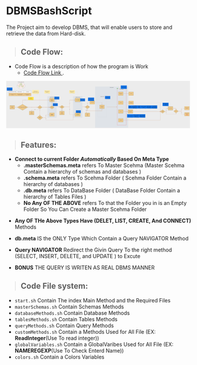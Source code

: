 # DBMSBashScript
The Project aim to develop DBMS, that will enable users to store and retrieve the data from Hard-disk.
>## **Code Flow:**
- Code Flow is a description of how the program is  Work
  + [Code Flow Link ](https://lucid.app/lucidchart/a1ae2cb1-40f4-4018-a223-a5d8cdca7099/edit?viewport_loc=-887%2C-55%2C3328%2C1518%2C0_0&invitationId=inv_a3846147-6c3b-4fe6-baac-58bad2ee657c).
<img src="image/DBMSBash_FlowChart.svg" width="500" title="Code Flow" alt="Code Flow"/>


>## **Features:**
- **Connect to current Folder *Automatically* Based On Meta Type** 
  - **.masterSchemas.meta** refers To Master Scehma (Master Scehma Contain a hierarchy of schemas and databases ) 
  - **.schema.meta** refers To Scehma Folder ( Scehma Folder Contain a hierarchy of databases )
  - **.db.meta** refers To DataBase Folder ( DataBase Folder Contain a hierarchy of Tables Files )
  - **No Any OF THE ABOVE** refers To that the Folder you in is an Empty Folder So You Can Create a Master Scehma Folder
  
+ **Any OF THe Above Types Have (DELET, LIST, CREATE, And CONNECT)** Methods

- **db.meta** IS the ONLY Type Which Contain a Query NAVIGATOR Method 

+ **Query NAVIGATOR** Redirect the Givin Query To the right method (SELECT, INSERT, DELETE, and UPDATE ) to Excute 

- **BONUS** THE QUERY IS WRITEN AS REAL DBMS MANNER

>## **Code File system:**
- `start.sh`  Contain The index Main Method and the Required Files
- `masterSchemas.sh` Contain Schemas Methods
- `databaseMethods.sh` Contain Database Methods
- `tablesMethods.sh` Contain Tables Methods
- `queryMethods.sh` Contain Query Methods
- `customMethods.sh` Contain a Methods Used for All File (EX: **ReadInteger**(Use To read integer))
- `globalVariables.sh` Contain a GlobalVaribes Used for All File (EX: **NAMEREGEXP**(Use To Check Enterd Name))
- `colors.sh` Contain a Colors Variables 

